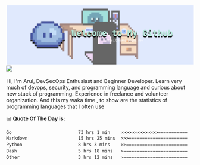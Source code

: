 ![banner](.github/banner-profile.png)
<img src="https://user-images.githubusercontent.com/73097560/115834477-dbab4500-a447-11eb-908a-139a6edaec5c.gif"></p>

Hi, I'm Arul, DevSecOps Enthusiast and Beginner Developer. Learn very much of devops, security, and programming language and curious about new stack of programming. Experience in freelance and volunteer organization. And this my waka time , to show are the statistics of programming languages that I often use

📊 **Quote Of The Day is:**
<!--START_SECTION:waka-->

```txt
Go                         73 hrs 1 min    >>>>>>>>>>>>>>===========   56.41 %
Markdown                   15 hrs 25 mins  >>>======================   11.92 %
Python                     8 hrs 3 mins    >>=======================   06.23 %
Bash                       5 hrs 18 mins   >========================   04.10 %
Other                      3 hrs 12 mins   >========================   02.47 %
```

<!--END_SECTION:waka-->
